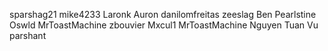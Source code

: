 sparshag21
mike4233
Laronk
Auron
danilomfreitas
zeeslag
Ben Pearlstine
Oswld
MrToastMachine
zbouvier
Mxcul1
MrToastMachine
Nguyen Tuan Vu
parshant